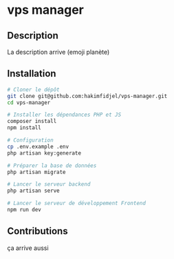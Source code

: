 # vps manager

## Description

La description arrive (emoji planète)

## Installation
```bash
# Cloner le dépôt
git clone git@github.com:hakimfidjel/vps-manager.git
cd vps-manager

# Installer les dépendances PHP et JS
composer install
npm install

# Configuration
cp .env.example .env
php artisan key:generate

# Préparer la base de données
php artisan migrate

# Lancer le serveur backend
php artisan serve

# Lancer le serveur de développement Frontend
npm run dev
```

## Contributions

ça arrive aussi